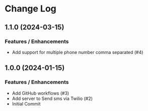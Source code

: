 # Change Log

## 1.1.0 (2024-03-15)

### Features / Enhancements

- Add support for multiple phone number comma separated (#4)

## 1.0.0 (2024-01-15)

### Features / Enhancements

- Add GitHub workflows (#3)
- Add server to Send sms via Twilio (#2)
- Initial Commit
